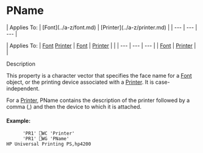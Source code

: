 




<h1 class="heading"><span class="name">PName</span></h1>
| Applies To: | [Font](../a-z/font.md) | [Printer](../a-z/printer.md) |
| --- | --- | ---  |

| Applies To: | [Font](../a-z/font.md) [Printer](../a-z/printer.md) | [Font](../a-z/font.md) | [Printer](../a-z/printer.md) |  |
| --- | --- | ---  |
| [Font](../a-z/font.md) | [Printer](../a-z/printer.md) |  |


Description


This property is a character vector that specifies the face name for a [Font](../a-z/font.md) object, or the printing device associated with a [Printer](../a-z/printer.md). It is case-independent.


For a [Printer](../a-z/printer.md), PName contains the description of the printer followed by a comma (,) and then the device to which it is attached.

#### Example:
```apl
      'PR1' ⎕WC 'Printer'
      'PR1' ⎕WG 'PName'
HP Universal Printing PS,hp4200
```



